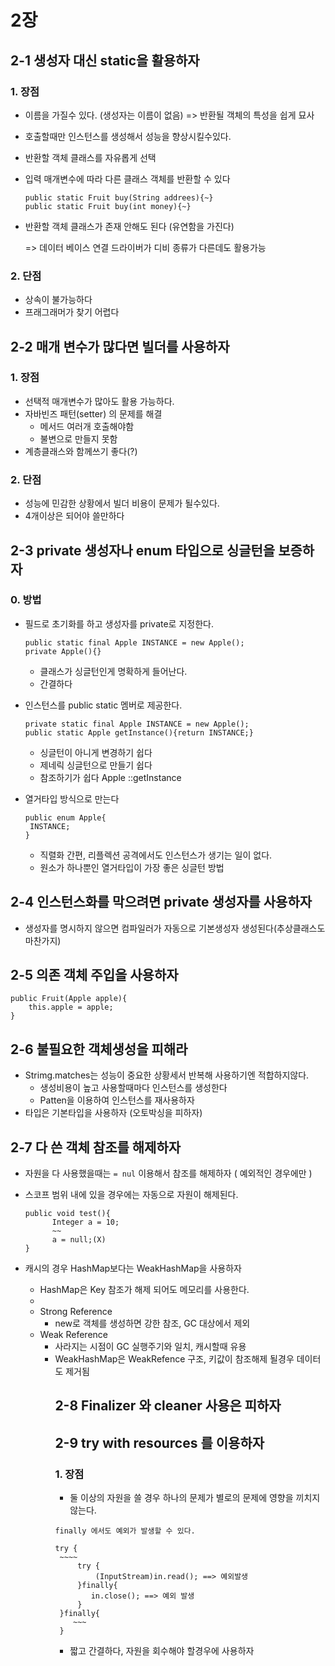 # 2장 

## 2-1 생성자 대신 static을 활용하자

### 1. 장점

- 이름을 가질수 있다. (생성자는 이름이 없음) => 반환될 객체의 특성을 쉽게 묘사

- 호출할때만 인스턴스를 생성해서 성능을 향상시킬수있다.

- 반환할 객체 클래스를 자유롭게 선택 

- 입력 매개변수에 따라 다른 클래스 객체를 반환할 수 있다

  ```
  public static Fruit buy(String addrees){~}
  public static Fruit buy(int money){~}
  ```

- 반환할 객체 클래스가 존재 안해도 된다 (유연함을 가진다)

  => 데이터 베이스 연결 드라이버가 디비 종류가 다른데도 활용가능

### 2. 단점

- 상속이 불가능하다
- 프래그래머가 찾기 어렵다



## 2-2 매개 변수가 많다면 빌더를 사용하자

### 1. 장점

- 선택적 매개변수가 많아도 활용 가능하다.
- 자바빈즈 패턴(setter) 의 문제를 해결
  - 메서드 여러개 호출해야함
  - 불변으로 만들지 못함
- 계층클래스와 함께쓰기 좋다(?)

### 2. 단점

- 성능에 민감한 상황에서 빌더 비용이 문제가 될수있다.
- 4개이상은 되어야 쓸만하다



## 2-3 private 생성자나 enum 타입으로 싱글턴을 보증하자

### 0. 방법

- 필드로 초기화를 하고 생성자를 private로 지정한다.

  ```
  public static final Apple INSTANCE = new Apple();
  private Apple(){}
  ```

  - 클래스가 싱글턴인게 명확하게 들어난다.
  - 간결하다

- 인스턴스를 public static 멤버로 제공한다.

  ```
  private static final Apple INSTANCE = new Apple();
  public static Apple getInstance(){return INSTANCE;}
  ```
  - 싱글턴이 아니게 변경하기 쉽다
  - 제네릭 싱글턴으로 만들기 쉽다 
  - 참조하기가 쉽다 Apple ::getInstance

- 열거타입 방식으로 만는다

  ```
  public enum Apple{
   INSTANCE;
  }
  ```

  - 직렬화 간편, 리플렉션 공격에서도 인스턴스가 생기는 일이 없다.
  - 원소가 하나뿐인 열거타입이 가장 좋은 싱글턴 방법

## 2-4 인스턴스화를 막으려면 private 생성자를 사용하자

- 생성자를 명시하지 않으면 컴파일러가 자동으로 기본생성자 생성된다(추상클래스도 마찬가지)

  

## 2-5 의존 객체 주입을 사용하자 

```
public Fruit(Apple apple){
	this.apple = apple;
}
```



## 2-6 불필요한 객체생성을 피해라

- Strimg.matches는 성능이 중요한 상황세서 반복해 사용하기엔 적합하지않다.
  - 생성비용이 높고 사용할때마다 인스턴스를 생성한다
  - Patten을 이용하여 인스턴스를 재사용하자
- 타입은 기본타입을 사용하자 (오토박싱을 피하자)



## 2-7 다 쓴 객체 참조를 해제하자

- 자원을 다 사용했을때는 ```= nul``` 이용해서 참조를 해제하자 ( 예외적인 경우에만 )

- 스코프 범위 내에 있을 경우에는 자동으로 자원이 해제된다.

  ```
  public void test(){
  		Integer a = 10;
  		~~
  		a = null;(X) 
  }
  ```

- 캐시의 경우 HashMap보다는 WeakHashMap을 사용하자

  - HashMap은 Key 참조가 해제 되어도 메모리를 사용한다.
  - 
  - Strong Reference 
    - new로 객체를 생성하면 강한 참조, GC 대상에서 제외
  - Weak Reference
    - 사라지는 시점이 GC 실행주기와 일치, 캐시할때 유용
    - WeakHashMap은 WeakRefence<Object> 구조, 키값이 참조해제 될경우 데이터도 제거됨

## 2-8 Finalizer 와 cleaner 사용은 피하자

## 2-9 try with resources 를 이용하자

### 1. 장점

- 둘 이상의 자원을 쓸 경우 하나의 문제가 별로의 문제에 영향을 끼치지않는다.

``` 
finally 에서도 예외가 발생할 수 있다.

try {
 ~~~~
     try {
         (InputStream)in.read(); ==> 예외발생
     }finally{
        in.close(); ==> 예외 발생
     }
 }finally{
 	~~~
 }
```

- 짧고 간결하다, 자원을 회수해야 할경우에 사용하자
